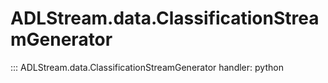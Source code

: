 # ADLStream.data.ClassificationStreamGenerator

::: ADLStream.data.ClassificationStreamGenerator
    handler: python
